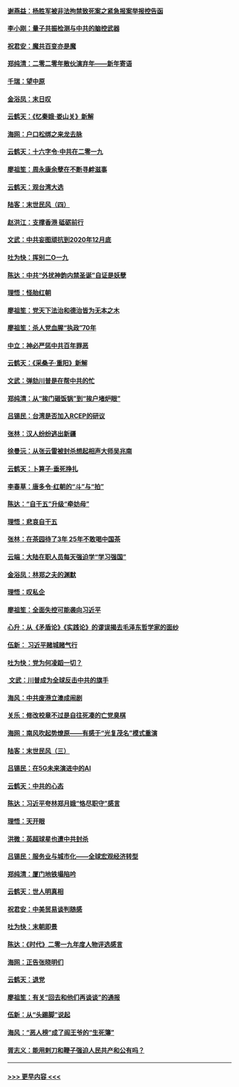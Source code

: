 #### [谢燕益：杨胜军被非法拘禁致死案之紧急报案举报控告函](../pages/nsc993/n11756134.md?t=01012255) 
#### [李小刚：量子共振检测与中共的脑控武器](../pages/nsc993/n11754518.md?t=01012255) 
#### [祝君安：魔共百变亦是魔](../pages/nsc993/n11754469.md?t=01012255) 
#### [郑纯清：二零二零年散伙演弃年——新年寄语](../pages/nsc993/n11754195.md?t=01012255) 
#### [千瑞：望中原](../pages/nsc993/n11754159.md?t=01012255) 
#### [金浴凤：末日叹](../pages/nsc993/n11752359.md?t=01012255) 
#### [云鹤天：《忆秦娥‧娄山关》新解](../pages/nsc993/n11752348.md?t=01012255) 
#### [海网：户口松绑之来龙去脉](../pages/nsc993/n11752328.md?t=01012255) 
#### [云鹤天：十六字令‧中共在二零一九](../pages/nsc993/n11752305.md?t=01012255) 
#### [廖祖笙：周永康余孽在不断寻衅滋事](../pages/nsc993/n11751013.md?t=01012255) 
#### [云鹤天：观台湾大选](../pages/nsc993/n11751007.md?t=01012255) 
#### [陆客：末世民风（四）](../pages/nsc993/n11749203.md?t=01012255) 
#### [赵洪江：支撑香港 砥砺前行](../pages/nsc993/n11748482.md?t=01012255) 
#### [文武：中共妄图顽抗到2020年12月底](../pages/nsc993/n11748446.md?t=01012255) 
#### [吐为快：挥别二O一九](../pages/nsc993/n11748411.md?t=01012255) 
#### [陈达：中共“外扰神韵内禁圣诞”自证是妖孽](../pages/nsc993/n11748226.md?t=01012255) 
#### [理悟：怪胎红朝](../pages/nsc993/n11748206.md?t=01012255) 
#### [廖祖笙：党天下法治和德治皆为无本之木](../pages/nsc993/n11748135.md?t=01012255) 
#### [廖祖笙：杀人党血腥“执政”70年](../pages/nsc993/n11745144.md?t=01012255) 
#### [中立：神必严惩中共百年罪恶](../pages/nsc993/n11744970.md?t=01012255) 
#### [云鹤天：《采桑子‧重阳》新解](../pages/nsc993/n11744948.md?t=01012255) 
#### [文武：弹劾川普是在帮中共的忙](../pages/nsc993/n11744758.md?t=01012255) 
#### [郑纯清：从“挨门砸饭锅”到“挨户堵炉眼”](../pages/nsc993/n11744745.md?t=01012255) 
#### [吕锡民：台湾是否加入RCEP的研议](../pages/nsc993/n11744701.md?t=01012255) 
#### [张林：汉人纷纷逃出新疆](../pages/nsc993/n11743530.md?t=01012255) 
#### [徐曼沅：从张云雷被封杀想起相声大师吴兆南](../pages/nsc993/n11741816.md?t=01012255) 
#### [云鹤天：卜算子‧垂死挣扎](../pages/nsc993/n11739956.md?t=01012255) 
#### [李春草：唐多令‧红朝的“斗”与“拍”](../pages/nsc993/n11739830.md?t=01012255) 
#### [陈达：“自干五”升级“牵妨母”](../pages/nsc993/n11739724.md?t=01012255) 
#### [理悟：悲哀自干五](../pages/nsc993/n11739547.md?t=01012255) 
#### [张林：在茶园待了3年 25年不敢喝中国茶](../pages/nsc993/n11739240.md?t=01012255) 
#### [云端：大陆在职人员每天强迫学“学习强国”](../pages/nsc993/n11738735.md?t=01012255) 
#### [金浴凤：林郑之夫的渊默](../pages/nsc993/n11737735.md?t=01012255) 
#### [理悟：叹私企](../pages/nsc993/n11737715.md?t=01012255) 
#### [廖祖笙：全面失控可能袭向习近平](../pages/nsc993/n11737704.md?t=01012255) 
#### [心升：从《矛盾论》《实践论》的谬误揭去毛泽东哲学家的面纱](../pages/nsc993/n11736962.md?t=01012255) 
#### [伍新： 习近平赌城赌气行](../pages/nsc993/n11736929.md?t=01012255) 
#### [吐为快：党为何凌蹈一切？](../pages/nsc993/n11736915.md?t=01012255) 
#### [ 文武：川普成为全球反击中共的旗手](../pages/nsc993/n11736882.md?t=01012255) 
#### [海风：中共废港立澳成闹剧](../pages/nsc993/n11735857.md?t=01012255) 
#### [关乐：修改校章不过是自往死凑的亡党臭棋](../pages/nsc993/n11735097.md?t=01012255) 
#### [海网：南风吹起势燎原——有感于“光复茂名”模式重演](../pages/nsc993/n11732308.md?t=01012255) 
#### [陆客：末世民风（三）](../pages/nsc993/n11732211.md?t=01012255) 
#### [吕锡民：在5G未来演进中的AI](../pages/nsc993/n11730010.md?t=01012255) 
#### [云鹤天：中共的心态](../pages/nsc993/n11729906.md?t=01012255) 
#### [陈达：习近平夸林郑月娥“恪尽职守”感言](../pages/nsc993/n11729881.md?t=01012255) 
#### [理悟：天开眼](../pages/nsc993/n11729699.md?t=01012255) 
#### [洪微：英超球星也遭中共封杀](../pages/nsc993/n11727243.md?t=01012255) 
#### [吕锡民：服务业与城市化——全球宏观经济转型](../pages/nsc993/n11725845.md?t=01012255) 
#### [郑纯清：厦门地铁塌陷吟](../pages/nsc993/n11725813.md?t=01012255) 
#### [云鹤天：世人明真相](../pages/nsc993/n11725621.md?t=01012255) 
#### [祝君安：中美贸易谈判随感](../pages/nsc993/n11725609.md?t=01012255) 
#### [吐为快：末朝即景](../pages/nsc993/n11723365.md?t=01012255) 
#### [陈达：《时代》二零一九年度人物评选感言](../pages/nsc993/n11723337.md?t=01012255) 
#### [海网：正告张晓明们](../pages/nsc993/n11723228.md?t=01012255) 
#### [云鹤天：退党](../pages/nsc993/n11723056.md?t=01012255) 
#### [廖祖笙：有关“回去和他们再谈谈”的通报](../pages/nsc993/n11722442.md?t=01012255) 
#### [伍新：从“头踢脚”说起](../pages/nsc993/n11722429.md?t=01012255) 
#### [海风：“恶人榜”成了阎王爷的“生死簿”](../pages/nsc993/n11722272.md?t=01012255) 
#### [胥志义：能用剌刀和鞭子强迫人民共产和公有吗？](../pages/nsc993/n11720569.md?t=01012255) 

----
#### [ >>> 更早内容 <<< ](../indexes/nsc993-earlier.md)
